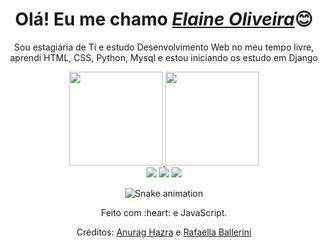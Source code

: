 <div>
  <h1 align="center">Olá! Eu me chamo <a href="https://www.linkedin.com/in/elaine-oliveira-449985162/"><i>Elaine Oliveira</i></a>😊</h1>
  <p align="center">Sou estagiária de Ti e estudo Desenvolvimento Web no meu tempo livre, aprendi HTML, CSS, Python, Mysql e estou iniciando os estudo em Django


<div align="center">
  <a href="https://github.com/Lune1525">
    <img height="150em" src="https://github-readme-stats.vercel.app/api?username=Lune1525&count_private=true&include_all_commits=true&show_icons=true&theme=dracula&hide_border=false&show_owner=true"/>
    <img height="150em" src="https://github-readme-stats.vercel.app/api/top-langs/?username=Lune1525&theme=dracula&hide_border=false&&layout=compact"/>
  </a>
</div>

<div align="center">
  <a href="https://www.instagram.com/eunjirina/" target="_blank"><img src="https://img.shields.io/badge/-Instagram-%23E4405F?style=for-the-badge&logo=instagram&logoColor=white" target="_blank"></a>
  <a href="https://www.linkedin.com/in/elaine-oliveira-449985162/" target="_blank"><img src="https://img.shields.io/badge/-LinkedIn-%230077B5?style=for-the-badge&logo=linkedin&logoColor=white" target="_blank"></a> 
  <a href="laned.oliveira1@gmail.com"><img src="https://img.shields.io/badge/-Gmail-%23333?style=for-the-badge&logo=gmail&logoColor=white" target="_blank"></a>
</div>

<div align="center">
  
  ![Snake animation](https://github.com/danielbped/danielbped/blob/output/github-contribution-grid-snake.svg)
  
</div>

<div align="center">
  <p>Feito com :heart: e JavaScript.</p>
  <p>Créditos: <a href="https://github.com/anuraghazra/github-readme-stats">Anurag Hazra</a> e <a href="https://github.com/rafaballerini">Rafaella Ballerini</a></p>
</div>


